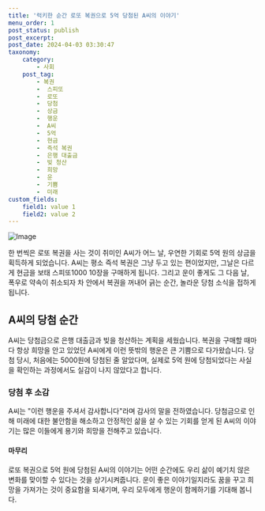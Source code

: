 ```yaml
---
title: '럭키한 순간 로또 복권으로 5억 당첨된 A씨의 이야기'
menu_order: 1
post_status: publish
post_excerpt: 
post_date: 2024-04-03 03:30:47
taxonomy:
    category:
        - 사회
    post_tag:
        - 복권
        -  스피또
        -  로또
        -  당첨
        -  상금
        -  행운
        -  A씨
        -  5억
        -  현금
        -  즉석 복권
        -  은행 대출금
        -  빚 청산
        -  희망
        -  운
        -  기쁨
        -  미래
custom_fields:
    field1: value 1
    field2: value 2
---
```


![Image](https://imgnews.pstatic.net/image/014/2024/04/02/0005165311_001_20240402155116821.jpg?type=w647)

한 번씩은 로또 복권을 사는 것이 취미인 A씨가 어느 날, 우연한 기회로 5억 원의 상금을 획득하게 되었습니다. A씨는 평소 즉석 복권은 그냥 두고 있는 편이었지만, 그날은 다르게 현금을 보태 스피또1000 10장을 구매하게 됩니다. 그리고 운이 좋게도 그 다음 날, 폭우로 약속이 취소되자 차 안에서 복권을 꺼내어 긁는 순간, 놀라운 당첨 소식을 접하게 됩니다.
## A씨의 당첨 순간
A씨는 당첨금으로 은행 대출금과 빚을 청산하는 계획을 세웠습니다. 복권을 구매할 때마다 항상 희망을 안고 있었던 A씨에게 이런 뜻밖의 행운은 큰 기쁨으로 다가왔습니다. 당첨 당시, 처음에는 5000원에 당첨된 줄 알았다며, 실제로 5억 원에 당첨되었다는 사실을 확인하는 과정에서도 실감이 나지 않았다고 합니다.
### 당첨 후 소감
A씨는 "이런 행운을 주셔서 감사합니다"라며 감사의 말을 전하였습니다. 당첨금으로 인해 미래에 대한 불안함을 해소하고 안정적인 삶을 살 수 있는 기회를 얻게 된 A씨의 이야기는 많은 이들에게 용기와 희망을 전해주고 있습니다.
#### 마무리
로또 복권으로 5억 원에 당첨된 A씨의 이야기는 어떤 순간에도 우리 삶이 예기치 않은 변화를 맞이할 수 있다는 것을 상기시켜줍니다. 운이 좋은 이야기일지라도 꿈을 꾸고 희망을 가져가는 것이 중요함을 되새기며, 우리 모두에게 행운이 함께하기를 기대해 봅니다.
